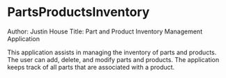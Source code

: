 # PartsProductsInventory
Author: Justin House
Title: Part and Product Inventory Management Application

This application assists in managing the inventory of parts and products.
The user can add, delete, and modify parts and products.
The application keeps track of all parts that are associated with a product.

